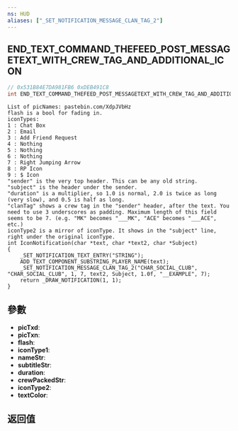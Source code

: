 ```yaml
---
ns: HUD
aliases: ["_SET_NOTIFICATION_MESSAGE_CLAN_TAG_2"]
---
```

## END_TEXT_COMMAND_THEFEED_POST_MESSAGETEXT_WITH_CREW_TAG_AND_ADDITIONAL_ICON

```c
// 0x531B84E7DA981FB6 0xDEB491C8
int END_TEXT_COMMAND_THEFEED_POST_MESSAGETEXT_WITH_CREW_TAG_AND_ADDITIONAL_ICON(char* picTxd, char* picTxn, BOOL flash, int iconType1, char* nameStr, char* subtitleStr, float duration, char* crewPackedStr, int iconType2, int textColor);
```

```
List of picNames: pastebin.com/XdpJVbHz  
flash is a bool for fading in.  
iconTypes:  
1 : Chat Box  
2 : Email  
3 : Add Friend Request  
4 : Nothing  
5 : Nothing  
6 : Nothing  
7 : Right Jumping Arrow  
8 : RP Icon  
9 : $ Icon  
"sender" is the very top header. This can be any old string.  
"subject" is the header under the sender.  
"duration" is a multiplier, so 1.0 is normal, 2.0 is twice as long (very slow), and 0.5 is half as long.  
"clanTag" shows a crew tag in the "sender" header, after the text. You need to use 3 underscores as padding. Maximum length of this field seems to be 7. (e.g. "MK" becomes "___MK", "ACE" becomes "___ACE", etc.)  
iconType2 is a mirror of iconType. It shows in the "subject" line, right under the original iconType.  
int IconNotification(char *text, char *text2, char *Subject)  
{  
	_SET_NOTIFICATION_TEXT_ENTRY("STRING");  
	ADD_TEXT_COMPONENT_SUBSTRING_PLAYER_NAME(text);  
	_SET_NOTIFICATION_MESSAGE_CLAN_TAG_2("CHAR_SOCIAL_CLUB", "CHAR_SOCIAL_CLUB", 1, 7, text2, Subject, 1.0f, "__EXAMPLE", 7);  
	return _DRAW_NOTIFICATION(1, 1);  
}  
```

## 參數
* **picTxd**: 
* **picTxn**: 
* **flash**: 
* **iconType1**: 
* **nameStr**: 
* **subtitleStr**: 
* **duration**: 
* **crewPackedStr**: 
* **iconType2**: 
* **textColor**: 

## 返回值
